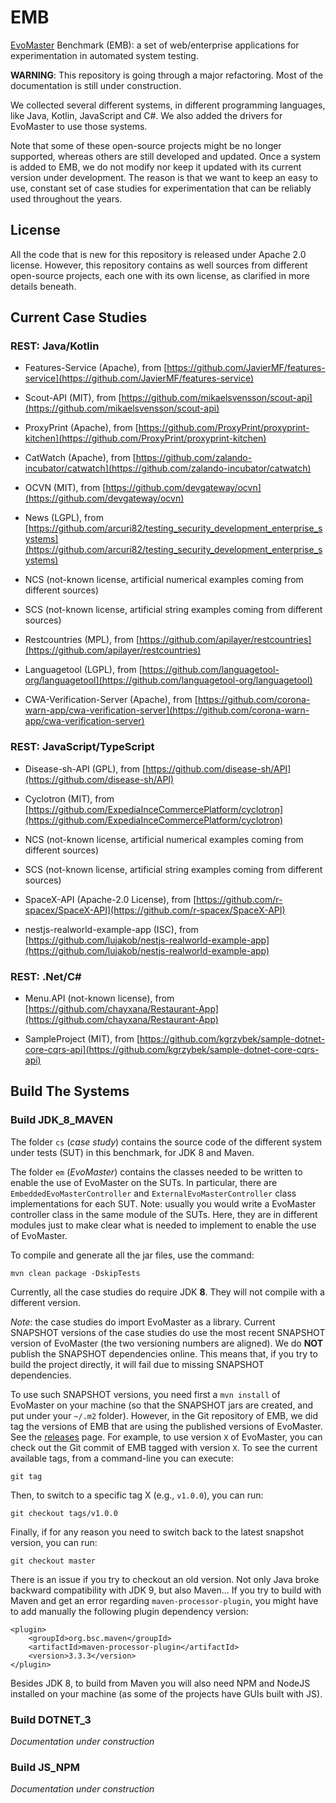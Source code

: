 # EMB
[EvoMaster](http://evomaster.org) Benchmark (EMB): 
a set of web/enterprise applications for experimentation in automated system testing.

__WARNING__: This repository is going through a major refactoring. 
Most of the documentation is still under construction. 


We collected several different systems, in different programming languages, like
Java, Kotlin, JavaScript and C#.
We also added the drivers for EvoMaster to use those systems. 

Note that some of these open-source projects might be no longer supported, whereas others are still developed and updated.
Once a system is added to EMB, we do not modify nor keep it updated with its current version under development.
The reason is that we want to keep an easy to use, constant set of case studies for experimentation that can be reliably used throughout the years. 


## License
All the code that is new for this repository is released under Apache 2.0 license. 
However, this repository contains as well sources from different open-source 
projects, each one with its own license, as clarified in more details beneath.


## Current Case Studies


### REST: Java/Kotlin

* Features-Service (Apache), from [https://github.com/JavierMF/features-service](https://github.com/JavierMF/features-service)  

* Scout-API (MIT), from [https://github.com/mikaelsvensson/scout-api](https://github.com/mikaelsvensson/scout-api)

* ProxyPrint (Apache), from [https://github.com/ProxyPrint/proxyprint-kitchen](https://github.com/ProxyPrint/proxyprint-kitchen)

* CatWatch (Apache), from [https://github.com/zalando-incubator/catwatch](https://github.com/zalando-incubator/catwatch)

* OCVN (MIT), from [https://github.com/devgateway/ocvn](https://github.com/devgateway/ocvn)

* News (LGPL), from [https://github.com/arcuri82/testing_security_development_enterprise_systems](https://github.com/arcuri82/testing_security_development_enterprise_systems) 

* NCS (not-known license, artificial numerical examples coming from different sources)
 
* SCS (not-known license, artificial string examples coming from different sources)

* Restcountries (MPL), from [https://github.com/apilayer/restcountries](https://github.com/apilayer/restcountries)

* Languagetool (LGPL), from [https://github.com/languagetool-org/languagetool](https://github.com/languagetool-org/languagetool) 

* CWA-Verification-Server (Apache), from [https://github.com/corona-warn-app/cwa-verification-server](https://github.com/corona-warn-app/cwa-verification-server)

### REST: JavaScript/TypeScript

* Disease-sh-API (GPL), from [https://github.com/disease-sh/API](https://github.com/disease-sh/API)

* Cyclotron (MIT), from [https://github.com/ExpediaInceCommercePlatform/cyclotron](https://github.com/ExpediaInceCommercePlatform/cyclotron)

* NCS (not-known license, artificial numerical examples coming from different sources)
 
* SCS (not-known license, artificial string examples coming from different sources)

* SpaceX-API (Apache-2.0 License), from [https://github.com/r-spacex/SpaceX-API](https://github.com/r-spacex/SpaceX-API)

* nestjs-realworld-example-app (ISC), from [https://github.com/lujakob/nestjs-realworld-example-app](https://github.com/lujakob/nestjs-realworld-example-app)

### REST: .Net/C# 

* Menu.API (not-known license), from [https://github.com/chayxana/Restaurant-App](https://github.com/chayxana/Restaurant-App)

* SampleProject (MIT), from [https://github.com/kgrzybek/sample-dotnet-core-cqrs-api](https://github.com/kgrzybek/sample-dotnet-core-cqrs-api)



## Build The Systems

### Build JDK_8_MAVEN

The folder `cs` (*case study*) contains the source code of the different 
system under tests (SUT) in this benchmark, for JDK 8 and Maven.

The folder `em` (*EvoMaster*) contains the classes needed to be written to enable
the use of EvoMaster on the SUTs. 
In particular, there are `EmbeddedEvoMasterController` and
`ExternalEvoMasterController` class implementations for each SUT.
Note: usually you would write a EvoMaster controller class in the same module
of the SUTs. 
Here, they are in different modules just to make clear what is needed to implement
to enable the use of EvoMaster.


To compile and generate all the jar files, use the command:

``mvn clean package -DskipTests`` 

Currently, all the case studies do require JDK __8__.
They will not compile with a different version. 

_Note_: the case studies do import EvoMaster as a library. Current SNAPSHOT
versions of the case studies do use the most recent SNAPSHOT version of EvoMaster
(the two versioning numbers are aligned).
We do __NOT__ publish the SNAPSHOT dependencies online.
This means that, if you try to build the project directly, it will fail due to 
missing SNAPSHOT dependencies. 

To use such SNAPSHOT versions, you need first a `mvn install` of EvoMaster on your 
machine (so that the SNAPSHOT jars are created, and put under your `~/.m2` folder).
However, in the Git repository of EMB, we did tag the versions of EMB that are
using the published versions of EvoMaster.
See the [releases](https://github.com/EMResearch/EMB/releases) page.
For example, to use version `X` of EvoMaster, you can check out the Git commit
of EMB tagged with version `X`. 
To see the current available tags, from a command-line you can execute:

`git tag`

Then, to switch to a specific tag X (e.g., `v1.0.0`), you can run:

`git checkout tags/v1.0.0`

Finally, if for any reason you need to switch back to the latest snapshot version, you can run:

`git checkout master` 

There is an issue if you try to checkout an old version. 
Not only Java broke backward compatibility with JDK 9, but also Maven...
If you try to build with Maven and get an error regarding
`maven-processor-plugin`, you might have to add manually
the following plugin dependency version:
```
<plugin>
    <groupId>org.bsc.maven</groupId>
    <artifactId>maven-processor-plugin</artifactId>
    <version>3.3.3</version>
</plugin>
```

Besides JDK 8, to build from Maven you will also need NPM and NodeJS installed
on your machine (as some of the projects have GUIs built with JS).


### Build DOTNET_3

*Documentation under construction*


### Build JS_NPM

*Documentation under construction*